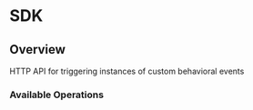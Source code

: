 # SDK

## Overview

HTTP API for triggering instances of custom behavioral events

### Available Operations

